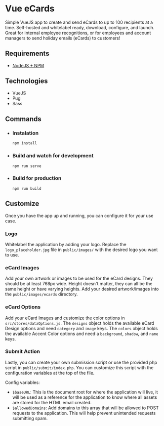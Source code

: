# Vue eCards
Simple VueJS app to create and send eCards to up to 100 recipients at a time. Self-hosted and whitelabel ready, download, configure, and launch. Great for internal employee recognitions, or for employees and account managers to send holiday emails (eCards) to customers!

## Requirements
- [NodeJS + NPM](https://nodejs.org/en/)

## Technologies
- VueJS
- Pug
- Sass

## Commands
* ### Instalation
  ```
  npm install
  ```
* ### Build and watch for development
  ```
  npm run serve
  ```
* ### Build for production
  ```
  npm run build
  ```

## Customize
Once you have the app up and running, you can configure it for your use case.

### Logo
Whitelabel the application by adding your logo. Replace the `logo_placeholder.jpg` file in `public/images/` with the desired logo you want to use.

### eCard Images
Add your own artwork or images to be used for the eCard designs. They should be at least 768px wide. Height doesn't matter, they can all be the same height or have varying heights. Add your desired artwork/images into the `public/images/ecards` directory.

### eCard Options
Add your eCard Images and customize the color options in `src/stores/dataOptions.js`. The `designs` object holds the available eCard Design options and need `category` and `image` keys. The `colors` object holds the available Accent Color options and need a `background`, `shadow`, and `name` keys.

### Submit Action
Lastly, you can create your own submission script or use the provided php script in `public/submit/index.php`. You can customize this script with the configuration variables at the top of the file.

Config variables:
- `$baseURL`: This is the document root for where the application will live, it will be used as a reference for the application to know where all assets are stored for the HTML email created.
- `$allowedDomains`: Add domains to this array that will be allowed to POST requests to the application. This will help prevent unintended requests submitting spam.
